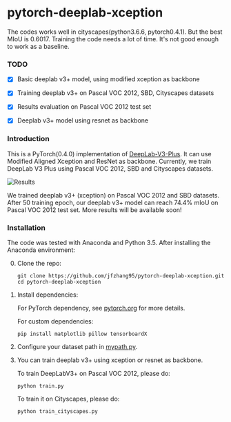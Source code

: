 # pytorch-deeplab-xception

The codes works well in cityscapes(python3.6.6, pytorch0.4.1).
But the best MIoU is 0.6017. Training the code needs a lot of time.
It's not good enough to work as a baseline.

### TODO
- [x] Basic deeplab v3+ model, using modified xception as backbone
- [x] Training deeplab v3+ on Pascal VOC 2012, SBD, Cityscapes datasets
- [x] Results evaluation on Pascal VOC 2012 test set
- [x] Deeplab v3+ model using resnet as backbone


### Introduction
This is a PyTorch(0.4.0) implementation of [DeepLab-V3-Plus](https://arxiv.org/pdf/1802.02611). It
can use Modified Aligned Xception and ResNet as backbone. Currently, we train DeepLab V3 Plus
using Pascal VOC 2012, SBD and Cityscapes datasets.

![Results](doc/results.png)

We trained deeplab v3+ (xception) on Pascal VOC 2012 and SBD datasets. After 50 training epoch, our
deeplab v3+ model can reach 74.4% mIoU on Pascal VOC 2012 test set. More results will be available
soon!

### Installation
The code was tested with Anaconda and Python 3.5. After installing the Anaconda environment:

0. Clone the repo:
    ```Shell
    git clone https://github.com/jfzhang95/pytorch-deeplab-xception.git
    cd pytorch-deeplab-xception
    ```

1. Install dependencies:

    For PyTorch dependency, see [pytorch.org](https://pytorch.org/) for more details.

    For custom dependencies:
    ```Shell
    pip install matplotlib pillow tensorboardX
    ```

2. Configure your dataset path in [mypath.py](https://github.com/jfzhang95/pytorch-deeplab-xception/blob/master/mypath.py).

3. You can train deeplab v3+ using xception or resnet as backbone.

    To train DeepLabV3+ on Pascal VOC 2012, please do:
    ```Shell
    python train.py
    ```

    To train it on Cityscapes, please do:
    ```Shell
    python train_cityscapes.py
    ```




